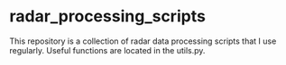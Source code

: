# radar_processing_scripts
 This repository is a collection of radar data processing scripts that I use regularly. Useful functions are located in the utils.py.

